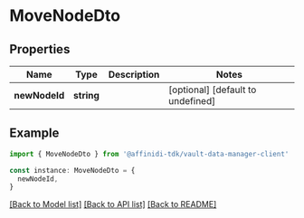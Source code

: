 # MoveNodeDto

## Properties

| Name          | Type       | Description | Notes                             |
| ------------- | ---------- | ----------- | --------------------------------- |
| **newNodeId** | **string** |             | [optional] [default to undefined] |

## Example

```typescript
import { MoveNodeDto } from '@affinidi-tdk/vault-data-manager-client'

const instance: MoveNodeDto = {
  newNodeId,
}
```

[[Back to Model list]](../README.md#documentation-for-models) [[Back to API list]](../README.md#documentation-for-api-endpoints) [[Back to README]](../README.md)
